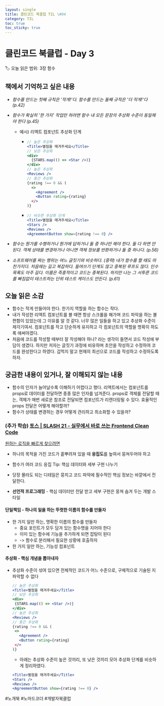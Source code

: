```yaml
---
layout: single
title: 클린코드 북클럽 TIL \#04
category: TIL
toc: true
toc_sticky: true
---
```


# 클린코드 북클럽 - Day 3

🏷️ 오늘 읽은 범위: 3장 함수

## 책에서 기억하고 싶은 내용

- *함수를 만드는 첫째 규칙은 '작게!'다. 함수를 만드는 둘째 규칙은 '더 작게!'다 (p.42)*

- *함수가 확실히 '한 가지' 작업만 하려면 함수 내 모든 문장의 추상화 수준이 동일해야 한다 (p.45)*

  - 예시) 리액트 컴포넌트 추상화 단계 

    - ```jsx
      // 높은 추상화
      <Title>별점을 매겨주세요</Title>
      // 낮은 추상화
      <div>
        {STARS.map(() => <Star />)}
      </div>
      // 높은 추상화
      <Reviews />
      // 중간 추상화
      {rating !== 0 && (
        <>
          <Agreement />
          <Button rating={rating}
        </>
      )}
      ```
    
    - ```jsx
      // 비슷한 추상화 단계
      <Title>별점을 매겨주세요</Title>
      <Stars />
      <Reviews />
      <AgreementButton show={rating !== 0} />
      ```
  
- *함수는 뭔가를 수행하거나 뭔가에 답하거나 둘 중 하나만 해야 한다. 둘 다 하면 안 된다. 객체 상태를 변경하거나 아니면 객체 정보를 반환하거나 둘 중 하나다. (p.56)*

- *소프트웨어를 짜는 행위는 여느 글짓기와 비슷하다. (중략) 내가 함수를 짤 때도 마찬가지다. 처음에는 길고 복잡하다. 들여쓰기 단계도 많고 중복된 루프도 많다. 인수 목록도 아주 길다. 이름은 즉흥적이고 코드는 중복된다. 하지만 나는 그 서투른 코드를 빠짐없이 테스트하는 단위 테스트 케이스도 만든다. (p.61)*

## 오늘 읽은 소감

- 함수는 작게 만들어야 한다. 한가지 역할을 하는 함수는 작다.
- 내가 작성한 리액트 컴포넌트를 볼 때면 항상 스크롤을 해가며 코드 파악을 하는 불편함이 있었는데 그 이유를 알 것 같다. 너무 많은 일들을 하고 있고 추상화 수준이 제각기여서. 컴포넌트를 작고 단순하게 유지하고 각 컴포넌트의 역할을 명확히 하도록 애써야겠다.
- 처음에 코드를 작성할 때부터 잘 작성해야 하나? 라는 생각이 들면서 코드 작성에 부담이 생겼다. 하지만 저자는 글짓기 과정에 비유하며 초안을 작성하고 수정하여 코드를 완성한다고 하였다. 겁먹지 말고 현재의 최선으로 코드를 작성하고 수정하도록 하자.

## 궁금한 내용이 있거나, 잘 이해되지 않는 내용

- 함수의 인자가 늘어날수록 이해하기 어렵다고 했다. 리액트에서는 컴포넌트를 props로 데이터를 전달하면 종종 많은 인자를 넘겨준다. props로 객체를 전달할 때는, 객체가 매번 새로운 참조로 전달되면 컴포넌트가 리렌더링될 수 있다. 효율적인 props 전달은 어떻게 해야할까?
- 함수가 상태를 변경하는 경우 어떻게 관리하고 최소화할 수 있을까?

### (추가 학습) [토스 | SLASH 21 - 실무에서 바로 쓰는 Frontend Clean Code](https://www.youtube.com/watch?v=edWbHp_k_9Y) 

<u>원하는 로직을 빠르게 찾으려면</u>

- 하나의 목적을 가진 코드가 흩뿌려져 있을 때 **응집도**를 높여서 뭉쳐두어야 하고
- 함수가 여러 코드 응집 Tip: 핵심 데이터와 세부 구현 나누기

 - 당장 몰라도 되는 디테일은 뭉치고 코드 파악에 필수적인 핵심 정보는 바깥에서 전달한다.
 - **선언적 프로그래밍** - 핵심 데이터만 전달 받고 세부 구현은 뭉쳐 숨겨 두는 개발 스타일

#### 단일책임 - 하나의 일을 하는 뚜렷한 이름의 함수를 만들자

- 한 가지 일만 하는, 명확한 이름의 함수를 만들자
  - 중요 포인트가 모두 담겨 있는 함수명을 지어야 한다
  - 이미 있는 함수에 기능을 추가하게 되면 잡탕이 된다
  - -> 함수로 분리해서 필요한 상황에 호출하자
- 한 가지 일만 하는, 기능성 컴포넌트 

#### 추상화 - 핵심 개념을 뽑아내자

- 추상화 수준이 섞여 있으면 전체적인 코드가 어느 수준으로, 구체적으로 기술된 지 파악할 수 없다

    ```jsx
  // 높은 추상화
   <Title>별점을 매겨주세요</Title>
   // 낮은 추상화
   <div>
     {STARS.map(() => <Star />)}
   </div>
   // 높은 추상화
   <Reviews />
   // 중간 추상화
   {rating !== 0 && (
     <>
       <Agreement />
       <Button rating={rating}
     </>
   )}
  ```

   - 아래는 추상화 수준이 높은 것끼리, 또 낮은 것끼리 모아 추상화 단계를 비슷하게 정리하였다.  

   ```jsx
   <Title>별점을 매겨주세요</Title>
   <Stars />
   <Reviews />
   <AgreementButton show={rating !== 0} />
   ```

 #노개북 #노마드코더 #개발자북클럽
